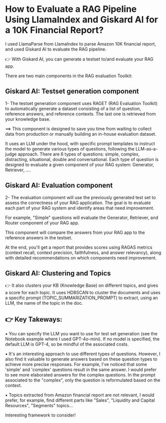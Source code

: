 # How to Evaluate a RAG Pipeline Using LlamaIndex and Giskard AI for a 10K Financial Report?

I used LlamaParse from LlamaIndex to parse Amazon 10K financial report, and used Giskard AI to evaluate the RAG pipeline.

👉 With Giskard AI, you can generate a testset to/and evaluate your RAG app.


There are two main components in the RAG evaluation Toolkit: 

## Giskard AI: Testset generation component
1- The testset generation component uses RAGET (RAG Evaluation Toolkit) to automatically generate a dataset consisting of a list of question, reference answers, and reference contexts. The last one is retrieved from your knowledge base. 

==> This component is designed to save you time from waiting to collect data from production or manually building an in-house evaluation dataset.

It uses an LLM under the hood, with specific prompt templates to instruct the model to generate various types of questions, following the LLM-as-a-judge approach.
There are 6 types of questions: simple, complex, distracting, situational, double and conversational.
Each type of question is designed to evaluate a given component of your RAG system: Generator, Retriever, ....



## Giskard AI: Evaluation component
2- The evaluation component will use the previously generated test set to assess the correctness of your RAG application. The goal is to evaluate each part of your RAG system and identify areas that need improvement.

For example, "Simple" questions will evaluate the Generator, Retriever, and Router component of your RAG app.

This component will compare the answers from your RAG app to the reference answers in the testset. 

At the end, you'll get a report that provides scores using RAGAS metrics (context recall, context precision, faithfulness, and answer relevancy), along with detailed recommendations on which components need improvement.


## Giskard AI: Clustering and Topics
👉 It also clusters your KB (Knowledge Base) on different topics, and gives a score for each topic. It uses HDBSCAN to cluster the documents and uses a specific prompt (TOPIC_SUMMARIZATION_PROMPT) to extract, using an LLM, the name of the topic in the doc.


## 👉 Key Takeways:
▪ You can specify the LLM you want to use for test set generation (see the Notebook example where I used GPT-4o-mini). If no model is specified, the default LLM is GPT-4, so be mindful of the associated costs.

▪ It's an interesting approach to use different types of questions. However, I also find it valuable to generate answers based on these question types to achieve more precise responses. For example, I've noticed that some 'simple' and 'complex' questions result in the same answer. I would prefer to see more elaborated answers for the complex questions. In the prompt associated to the "complex", only the question is reformulated based on the context.

▪ Topics extracted from Amazon financial report are not relevant, I would prefer, for example, find different parts like "Sales", "Liquidity and Capital Resources", "Segments" topics...


Interesting framework to consider!